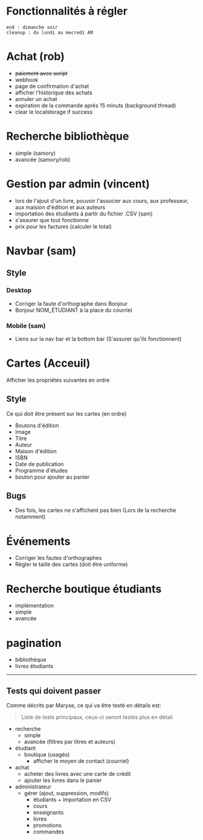 
Fonctionnalités à régler
========================

```
end	: dimanche soir
cleanup	: du lundi au mecredi AM
```
# Achat (rob)
- ~~paiement avec script~~
- webhook
- page de confirmation d'achat
- afficher l'historique des achats
- annuler un achat
- expiration de la commande après 15 minuts (background thread)
- clear le localstorage if success

# Recherche bibliothèque
- simple (samory)
- avancée (samory/rob)

# Gestion par admin (vincent)
- lors de l'ajout d'un livre, pouvoir l'associer aux cours, aux professeur, aux maision d'édition et aux auteurs
- importation des étudiants à partir du fichier .CSV (sam)
- s'assurer que tout fonctionne
- prix pour les factures (calculer le total)

# Navbar (sam)

## Style

### Desktop
- Corriger la faute d'orthographe dans Bonjour
- Bonjour NOM_ÉTUDIANT à la place du courriel

### Mobile (sam)
- Liens sur la nav bar et la bottom bar (S'assurer qu'ils fonctionnent)

# Cartes (Acceuil)
Afficher les propriétés suivantes en ordre

## Style
Ce qui doit être présent sur les cartes (en ordre)
- Boutons d'édition
- Image
- Titre
- Auteur
- Maison d'édition
- ISBN
- Date de publication
- Programme d'études
- bouton pour ajouter au panier

## Bugs
- Des fois, les cartes ne s'affichent pas bien (Lors de la recherche notamment)

# Événements
- Corriger les fautes d'orthographes
- Régler le taille des cartes (doit être uniforme)

# Recherche boutique étudiants
- implémentation
- simple
- avancée

# pagination
- bibliothèque
- livres étudiants

---

Tests qui doivent passer
------------------------
Comme décrits par Maryse, ce qui va être testé en détails est:

> Liste de tests principaux, ceux-ci seront testés plus en détail

- recherche
  - simple
  - avancée (filtres par titres et auteurs)
- étudiant
  - boutique (usagés)
    - afficher le moyen de contact (courriel)
- achat
  - acheter des livres avec une carte de crédit
  - ajouter les livres dans le panier
- administrateur
  - gérer (ajout, suppression, modifs)
    - étudiants + importation en CSV
    - cours
    - enseignants
    - livres
    - promotions
    - commandes
